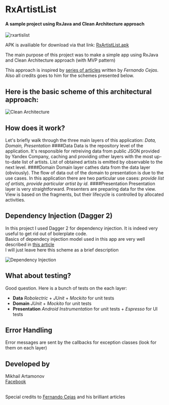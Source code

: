 # RxArtistList
#### A sample project using RxJava and Clean Architecture approach

![rxartislist](https://cloud.githubusercontent.com/assets/15881137/20396272/b6322c28-acf6-11e6-93d5-7140279ee482.png)

APK is availiable for download via that link:
<a href="https://www.dropbox.com/s/2dzlxsuwh8sw5bz/RxArtistList.apk?dl=0">RxArtistList.apk</a> 

The main purpose of this project was to make a simple app using RxJava and Clean Architecture approach (with MVP pattern)

This approach is inspired by <a href="http://fernandocejas.com/2014/09/03/architecting-android-the-clean-way/">series of articles</a>
written by *Fernando Cejas*. <br>
Also all credits goes to him for the schemes presented below.

## Here is the basic scheme of this architectural approach:

![Clean Architecture](https://github.com/android10/Sample-Data/raw/master/Android-CleanArchitecture/clean_architecture_layers_details.png)

## How does it work?
Let's briefly walk through the three main layers of this application: *Data, Domain, Presentation*
####Data
Data is the repository level of the application. It's responsible for retreiving data from public JSON provided by Yandex Company,
caching and providing other layers with the most up-to-date list of artists. List of obtained artists is emitted by observable 
to the next level.
####Domain
Domain layer cathes data from the data layer (obviously). The flow of data out of the domain to presentation is due to the use cases.
In this application there are two particular use cases: *provide list of artists, provide particular artist by id.*
####Presentation
Presentation layer is very straightforward. Presenters are preparing data for the view. View is based on the fragments,
but their lifecycle is controlled by allocated activities.

## Dependency Injection (Dagger 2)
In this project I used Dagger 2 for dependency injection. It is indeed very useful to get rid out of bolerplate code. <br>
Basics of dependecy injection model used in this app are very well described in 
<a href="http://fernandocejas.com/2015/04/11/tasting-dagger-2-on-android/">this article</a> <br>
I will just leave here this scheme as a brief description

![Dependency Injection](http://fernandocejas.com/wp-content/uploads/2015/04/composed_dagger_graph1.png)

## What about testing?
Good question. Here is a bunch of tests on the each layer:
- <b>Data</b> *Robolectric* + *JUnit* + *Mockito* for unit tests 
- <b>Domain</b> *JUnit* + *Mockito* for unit tests
- <b>Presentation</b> *Android Instrumentation* for unit tests + *Espresso* for UI tests

## Error Handling
Error messages are sent by the callbacks for exception classes (look for them on each layer)

## Developed by
Mikhail Artamonov <br>
<a href="http://facebook.com/mikeart91">Facebook</a> <br><br>

Special credits to <a href="http://fernandocejas.com/about-me/">Fernando Cejas</a> and his brilliant articles




